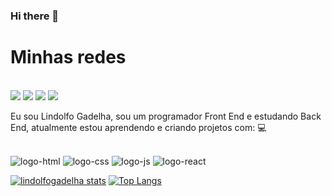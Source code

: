 ### Hi there 👋
<h1>Minhas redes</h1>

<br><img src="https://img.shields.io/badge/LinkedIn-0077B5?style=for-the-badge&logo=linkedin&logoColor=white"> 
<img src="https://img.shields.io/badge/Instagram-E4405F?style=for-the-badge&logo=instagram&logoColor=white"> 
<img src="https://img.shields.io/badge/Facebook-1877F2?style=for-the-badge&logo=facebook&logoColor=white">
<img src="https://img.shields.io/badge/WhatsApp-25D366?style=for-the-badge&logo=whatsapp&logoColor=white">





Eu sou Lindolfo Gadelha, sou um programador Front End e estudando Back End, atualmente estou aprendendo e criando projetos com: 💻


<br><img src='https://img.shields.io/badge/HTML5-E34F26?style=for-the-badge&logo=html5&logoColor=white' alt='logo-html' />
<img src='https://img.shields.io/badge/CSS3-1572B6?style=for-the-badge&logo=css3&logoColor=white' alt='logo-css'/>
<img src='https://img.shields.io/badge/JavaScript-323330?style=for-the-badge&logo=javascript&logoColor=F7DF1E' alt='logo-js'/>
<img src='https://img.shields.io/badge/React-20232A?style=for-the-badge&logo=react&logoColor=61DAFB' alt='logo-react'/>











[![lindolfogadelha stats](https://github-readme-stats.vercel.app/api?username=lindolfogadelha)](https://github.com/anuraghazra/github-readme-stats)
[![Top Langs](https://github-readme-stats.vercel.app/api/top-langs/?username=lindolfogadelha)](https://github.com/anuraghazra/github-readme-stats)



